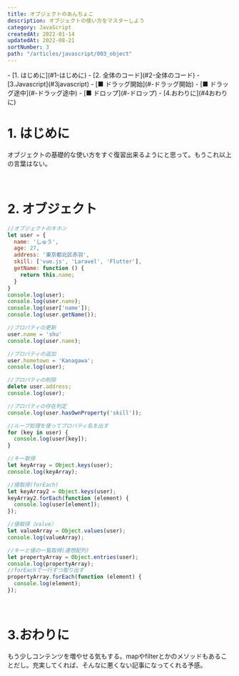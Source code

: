 ```yaml
---
title: オブジェクトのあんちょこ
description: オブジェクトの使い方をマスターしよう
category: JavaScript
createdAt: 2022-01-14
updatedAt: 2022-08-21
sortNumber: 3
path: "/articles/javascript/003_object"
---
```


<nuxt-content-wrapper>
<!-- code_chunk_output -->
- [1. はじめに](#1-はじめに)
- [2. 全体のコード](#2-全体のコード)
- [3.Javascript](#3javascript)
  - [■ ドラッグ開始](#-ドラッグ開始)
  - [■ ドラッグ途中](#-ドラッグ途中)
  - [■ ドロップ](#-ドロップ)
- [4.おわりに](#4おわりに)

# 1. はじめに
オブジェクトの基礎的な使い方をすぐ復習出来るようにと思って。もうこれ以上の言葉はない。

<br>

# 2. オブジェクト
```js
//オブジェクトのキホン
let user = {
  name: 'しゅう',
  age: 27,
  address: '東京都北区赤羽',
  skill: ['vue.js', 'Laravel', 'Flutter'],
  getName: function () {
    return this.name;
  }
}
console.log(user);
console.log(user.name);
console.log(user['name']);
console.log(user.getName());

//プロパティの更新
user.name = 'shu'
console.log(user.name);

//プロパティの追加
user.hometown = 'Kanagawa';
console.log(user);

//プロパティの削除
delete user.address;
console.log(user);

//プロパティの存在判定
console.log(user.hasOwnProperty('skill'));

//ループ処理を使ってプロパティ名を出す
for (key in user) {
  console.log(user[key]);
}

//キー取得
let keyArray = Object.keys(user);
console.log(keyArray);

//値取得(forEach)
let keyArray2 = Object.keys(user);
keyArray2.forEach(function (element) {
  console.log(user[element]);
});

//値取得（value）
let valueArray = Object.values(user);
console.log(valueArray);

//キーと値の一覧取得(連想配列)
let propertyArray = Object.entries(user);
console.log(propertyArray);
//forEachで一行ずつ取り出す
propertyArray.forEach(function (element) {
  console.log(element);
});

```

<br>

# 3.おわりに
もう少しコンテンツを増やせる気もする。mapやfilterとかのメソッドもあることだし。充実してくれば、そんなに悪くない記事になってくれる予感。

</nuxt-content-wrapper>
